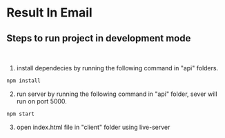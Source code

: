 # Result In Email

## Steps to run project in development mode 
<br>

1. install dependecies by running the following command in "api" folders.

```bash
npm install
```

2. run server by running the following command in "api" folder, sever will run on port 5000.

```bash
npm start
```


3. open index.html file in "client" folder using live-server